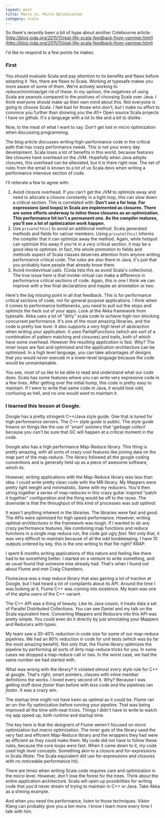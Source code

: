```yaml
---
layout: post
title: Macro vs. Micro Optimisation
category: scala
---
```


So there's recently been a bit of hype about another Colebourne article: [http://blog.joda.org/2011/11/real-life-scala-feedback-from-yammer.html](http://blog.joda.org/2011/11/real-life-scala-feedback-from-yammer.html)

I'd like to respond to a few points he makes.

### First ###
You should evaluate Scala and pay attention to its benefits and flaws before adopting it.  Yes, there are flaws to Scala.   Working at typesafe makes you more aware of some of them.  We're actively working to reduce/minimize/get rid of these.   In my opinion, the negatives of using Scala are peanuts compared to the postives of choosing Scala over Java.  I think everyone should make up their own mind about this.   Not everyone is going to choose Scala.  I feel bad for those who don't, but I make no effort to convince you further than showing you the 40+ Open source Scala projects I have on github.  It's a language with a lot to like and a bit to dislike.

Now, to the meat of what I want to say.   Don't get lost in micro optimization when discussing programming.

The blog article discusses writing high-performance code in the critical path that has crazy performance needs.   This is not your every day development.   Scala loses a lot of benefits in this world, because features like closures have overhead on the JVM.  Hopefully when Java adopts closures, this overhead can be alleviated, but it is there right now.   The set of rules from the email is known to a lot of us Scala devs when writing a performance intensive section of code.

I'll reiterate a few to agree with:

1. Avoid closure overhead.   If you can't get the JVM to optimize away and need to allocate a closure constantly in a tight loop, this can slow down a critical section.  This is correlated with: __Don't use a for loop.  For expressions (and loops) in Scala are implemented as closures.   There are some efforts underway to *inline* these closures as an optimization.  This performance hit isn't a permanent one.   As the compiler matures, you'll see a lot of optimization work happen.__
2. Use `private[this]` to avoid an additional method.   Scala generated methods and fields for val/var members.   Using `private[this]` informs the compiler that it can optimize away the method.   Again, while hotspot can optimize this away if you're in a very critical section, it may be a good idea to optimize.   In fact, the whole promotion to fields and methods aspect of Scala classes deserves attention from anyone writing performance critical code.   The rules are also there in Java, it's just that you probably have people that already know them.
3. Avoid invokevirtual calls.  (Coda lists this as avoid Scala's collections).  The true issue here is that invoke-virtual can make a difference in performance critical sections of code.  Again, this is one I think we can improve with a few final declarations and maybe an annotation or two.



Here's the big *missing* point in all that feedback.   This is for performance critical sections of code, not for general purpose applications.   I think when it comes to performance bottlenecks, you need to pull out the stops and optimize the heck out of your apps.   Look at the Akka framework from typesafe. Akka uses a lot of "dirty" scala code to achieve high non-blocking concurrent performance.  It's one of the most amazing libraries, and the code is pretty low level.   It also supports a very high level of abstraction when writing your application.   It uses PartialFunctions (which are sort of a combination of pattern matching and closures) and traits, both of which have some overhead.   However the resulting *application* is fast.  Why?   The inner loops are fast and optimized and the application *architecture* can be optimised.  In a high level language, you can take advantages of designs that you would *never* execute in a lower-level language because the code would be unmaintainable.

You see, most of us like to be able to read and understand what our code does.   Scala has some features where you can write very expressive code in a few lines.   After getting over the initial hump, this code is pretty easy to maintain.   If I were to write that same code in Java, it would look odd, confusing as hell, and no one would want to maintain it.

### I learned this lesson at Google. ###

Google has a pretty stringent C++/Java style guide.  One that is tuned for high performance servers.   The C++ style guide is public.  The style guide frowns on things like the use of 'smart' pointers that 'garbage collect' because you can't be sure that GC will happen at a critical moment in the code.

Google also has a high performance Map-Reduce library.  This thing is pretty amazing, with all sorts of crazy cool features like joining data on the *map* part of the map-reduce.  The library followed all the google coding conventions and is generally held up as a piece of awesome software, which its.

However, writing applications with the Map-Reduce library was less than idea.   I could write pretty clean code with the MR library.  My Mappers were pretty light weight and minimalistic.  Same with my reducers.   You'd then string together a series of map-reduces in this crazy guitar inspired "patch it together" configuration and the thing would be off to the races.  The downside is that the throughput of this kind of processes was *sub optimal*.

It wasn't anything inherent in the libraries.  The libraries were fast and good.  The APIs were optimised for high speed performance.  However, writing optimal *architectures* in the framework was tough.   If I wanted to do any crazy performance features, like combining map functions and reduce functions in a single map reduce run, the code got ugly *fast*.  Not only that, it was very difficult to maintain because of all the odd bookkeeping.  I have 10 outputs ordered by key, this is the one writing to that file right?  KRAP.

I spent 6 months writing applications of this nature and feeling like there had to be something better.   I started on a venture to write something, and as usual found that someone else already had.  That's when I found out about Flume and met Craig Chambers.

FlumeJava was a map reduce library that was gaining a lot of traction at Google, but I had heard a lot of complaints about its API.  Around the time I was looking at it, Flume C++ was coming into existence.  My team was one of the alpha users of the C++ variant.

The C++ API was a thing of beauty.   Like its Java cousin, it treats data a set of Parallel Distributed Collections.   You can see Daniel and my talk on the Scala equivalent here.  Converting Mappers and Reducers into this API was pretty simple.  You could even do it directly by just annotating your Mappers and Reducers with types.

My team saw a 30-40% reduction in code size for some of our map-reduce pipelines.  We had an 80% reduction in code for unit tests (which was by far the most amazing benefit).   Not only that, the Flume library optimizes the pipeline by performing all sorts of dirty map-reduce tricks for you.  In some cases we dropped a map-reduce call or two.  In the worst case, we had the same number we had started with.

What was wrong with the library?  It violated *almost every* style rule for C++ at google.  That's right, smart pointers, classes with inline member definitions the works.   I loved every second of it.  Why?  Because I was getting stuff done *faster* than before with *less* code and the pipelines ran *faster*.   It was a crazy win.

The startup time might not have been as optimal as it could be.  Flume ran an on-the-fly optimization before running your pipeline.  That was being improved all the time with neat tricks.   Things I didn't have to write to watch my app speed up, both runtime and startup time.

The key here is that the designers of Flume weren't focused on micro optimization but *macro* optimization.  The inner guts of the library used the very fast and efficient Map-Reduce library and the wrappers they had were as efficient as they could make them.   My code did not have to follow these rules, because the core loops were fast.  When it came down to it, my code used high level concepts.   Something akin to a closure and for-expressions in Scala (Note: The Scala equivalent *did* use for-expressions and closures with no noticeable performance hit).

There are times when writing Scala code requires care and optimization in the micro level.  However, don't lose the forest for the trees.  Think about the entire application architecture.  Scala will open up possibilities for writing code that you'd never dream of trying to maintain in C++ or Java.  Take Akka as a shining example.

And when you need the performance, listen to those techniques.   Viktor Klang can probably give you a *ton* more.  I know I learn more every time I talk with him.
